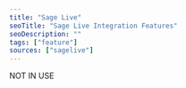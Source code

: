 ```yaml
---
title: "Sage Live"
seoTitle: "Sage Live Integration Features"
seoDescription: ""
tags: ["feature"]
sources: ["sagelive"]
---
```


<!-- ***NOT IN USE***

get_products_limit
cron_get_products_schedule
create_order_enabled
sync_mode
queue_fetch_images
create_customer_enabled
access_token
consumer_key
consumer_secret
sync_price_token
sync_qty_token
product_query
product_filter
product_template
order_query
order_template
customer_template

-->
NOT IN USE